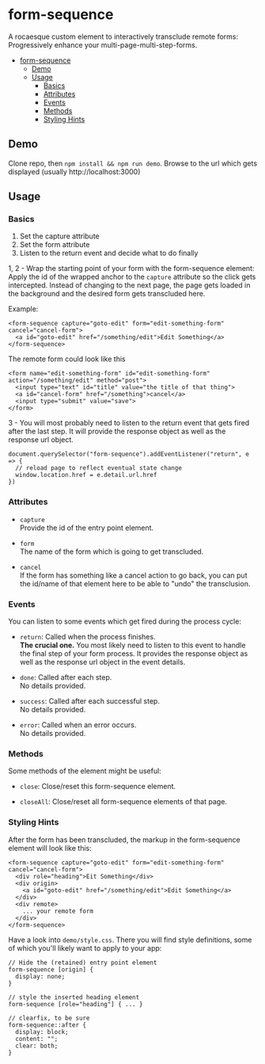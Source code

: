 # form-sequence

A rocaesque custom element to interactively transclude remote forms: Progressively enhance your multi-page-multi-step-forms.

<!-- TOC -->

- [form-sequence](#form-sequence)
    - [Demo](#demo)
    - [Usage](#usage)
        - [Basics](#basics)
        - [Attributes](#attributes)
        - [Events](#events)
        - [Methods](#methods)
        - [Styling Hints](#styling-hints)

<!-- /TOC -->

## Demo

Clone repo, then `npm install && npm run demo`. Browse to the url which gets displayed (usually http://localhost:3000)

## Usage

### Basics

1. Set the capture attribute
2. Set the form attribute
3. Listen to the return event and decide what to do finally

1, 2 - Wrap the starting point of your form with the form-sequence element: Apply the id of the wrapped anchor to the `capture` attribute so the click gets intercepted. Instead of changing to the next page, the page gets loaded in the background and the desired form gets transcluded here.

Example:

    <form-sequence capture="goto-edit" form="edit-something-form" cancel="cancel-form">
      <a id="goto-edit" href="/something/edit">Edit Something</a>
    </form-sequence>

The remote form could look like this

    <form name="edit-something-form" id="edit-something-form" action="/something/edit" method="post">
      <input type="text" id="title" value="the title of that thing">
      <a id="cancel-form" href="/something">cancel</a>
      <input type="submit" value="save">
    </form>

3 - You will most probably need to listen to the return event that gets fired after the last step. It will provide the response object as well as the response url object.

    document.querySelector("form-sequence").addEventListener("return", e => {
      // reload page to reflect eventual state change
      window.location.href = e.detail.url.href
    })

### Attributes

- `capture`  
  Provide the id of the entry point element.

- `form`  
  The name of the form which is going to get transcluded.

- `cancel`  
  If the form has something like a cancel action to go back, you can put the id/name of that element here to be able to "undo" the transclusion.

### Events

You can listen to some events which get fired during the process cycle: 

- `return`: Called when the process finishes.  
  __The crucial one.__ You most likely need to listen to this event to handle the final step of your form process. It provides the response object as well as the response url object in the event details.

- `done`: Called after each step.  
  No details provided.

- `success`: Called after each successful step.  
  No details provided.
  
- `error`: Called when an error occurs.  
  No details provided.

### Methods

Some methods of the element might be useful:

- `close`: Close/reset this form-sequence element.

- `closeAll`: Close/reset all form-sequence elements of that page.

### Styling Hints

After the form has been transcluded, the markup in the form-sequence element will look like this:

    <form-sequence capture="goto-edit" form="edit-something-form" cancel="cancel-form">
      <div role="heading">Eit Something</div>
      <div origin>
        <a id="goto-edit" href="/something/edit">Edit Something</a>
      </div>
      <div remote>
        ... your remote form
      </div>
    </form-sequence>

Have a look into `demo/style.css`. There you will find style definitions, some of which you'll likely want to apply to your app:

    // Hide the (retained) entry point element
    form-sequence [origin] {
      display: none;
    }

    // style the inserted heading element
    form-sequence [role="heading"] { ... }

    // clearfix, to be sure
    form-sequence::after {
      display: block;
      content: "";
      clear: both;
    }
